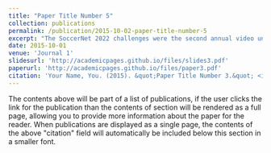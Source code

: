 ```yaml
---
title: "Paper Title Number 5"
collection: publications
permalink: /publication/2015-10-02-paper-title-number-5
excerpt: "The SoccerNet 2022 challenges were the second annual video understanding challenges organized by the SoccerNet team. In 2022, the challenges were composed of 6 vision-based tasks  action spotting, focusing on retrieving action timestamps in long untrimmed videos,  replay grounding, focusing on retrieving the live moment of an action shown in a replay,  pitch localization, focusing on detecting line and goal part elements,  camera calibration, dedicated to retrieving the intrinsic and extrinsic camera parameters,  player re-identification, focusing on retrieving the same players across multiple views, and  multiple object tracking, focusing on tracking players and the ball through unedited video streams. Compared to last year's challenges, tasks  had their evaluation metrics redefined to consider tighter temporal accuracies, and tasks  were novel, including their underlying data and annotations."
date: 2015-10-01
venue: 'Journal 1'
slidesurl: 'http://academicpages.github.io/files/slides3.pdf'
paperurl: 'http://academicpages.github.io/files/paper3.pdf'
citation: 'Your Name, You. (2015). &quot;Paper Title Number 3.&quot; <i>Journal 1</i>. 1(3).'
---
```


The contents above will be part of a list of publications, if the user clicks the link for the publication than the contents of section will be rendered as a full page, allowing you to provide more information about the paper for the reader. When publications are displayed as a single page, the contents of the above "citation" field will automatically be included below this section in a smaller font.